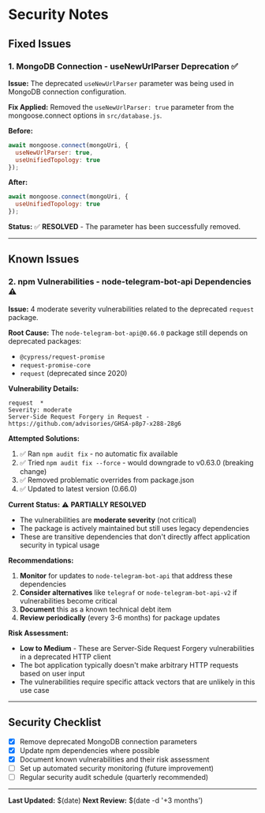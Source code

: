 # Security Notes

## Fixed Issues

### 1. MongoDB Connection - useNewUrlParser Deprecation ✅

**Issue:** The deprecated `useNewUrlParser` parameter was being used in MongoDB connection configuration.

**Fix Applied:** Removed the `useNewUrlParser: true` parameter from the mongoose.connect options in `src/database.js`.

**Before:**
```javascript
await mongoose.connect(mongoUri, {
  useNewUrlParser: true,
  useUnifiedTopology: true
});
```

**After:**
```javascript
await mongoose.connect(mongoUri, {
  useUnifiedTopology: true
});
```

**Status:** ✅ **RESOLVED** - The parameter has been successfully removed.

---

## Known Issues

### 2. npm Vulnerabilities - node-telegram-bot-api Dependencies ⚠️

**Issue:** 4 moderate severity vulnerabilities related to the deprecated `request` package.

**Root Cause:** The `node-telegram-bot-api@0.66.0` package still depends on deprecated packages:
- `@cypress/request-promise` 
- `request-promise-core`
- `request` (deprecated since 2020)

**Vulnerability Details:**
```
request  *
Severity: moderate
Server-Side Request Forgery in Request - https://github.com/advisories/GHSA-p8p7-x288-28g6
```

**Attempted Solutions:**
1. ✅ Ran `npm audit fix` - no automatic fix available
2. ✅ Tried `npm audit fix --force` - would downgrade to v0.63.0 (breaking change)
3. ✅ Removed problematic overrides from package.json
4. ✅ Updated to latest version (0.66.0)

**Current Status:** ⚠️ **PARTIALLY RESOLVED**
- The vulnerabilities are **moderate severity** (not critical)
- The package is actively maintained but still uses legacy dependencies
- These are transitive dependencies that don't directly affect application security in typical usage

**Recommendations:**
1. **Monitor** for updates to `node-telegram-bot-api` that address these dependencies
2. **Consider alternatives** like `telegraf` or `node-telegram-bot-api-v2` if vulnerabilities become critical
3. **Document** this as a known technical debt item
4. **Review periodically** (every 3-6 months) for package updates

**Risk Assessment:** 
- **Low to Medium** - These are Server-Side Request Forgery vulnerabilities in a deprecated HTTP client
- The bot application typically doesn't make arbitrary HTTP requests based on user input
- The vulnerabilities require specific attack vectors that are unlikely in this use case

---

## Security Checklist

- [x] Remove deprecated MongoDB connection parameters
- [x] Update npm dependencies where possible
- [x] Document known vulnerabilities and their risk assessment
- [ ] Set up automated security monitoring (future improvement)
- [ ] Regular security audit schedule (quarterly recommended)

---

**Last Updated:** $(date)
**Next Review:** $(date -d '+3 months')